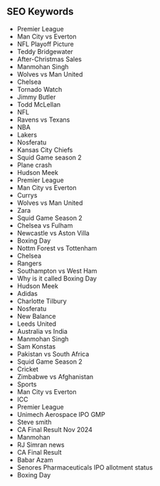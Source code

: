 

## SEO Keywords

- Premier League
- Man City vs Everton
- NFL Playoff Picture
- Teddy Bridgewater
- After-Christmas Sales
- Manmohan Singh
- Wolves vs Man United
- Chelsea
- Tornado Watch
- Jimmy Butler
- Todd McLellan
- NFL
- Ravens vs Texans
- NBA
- Lakers
- Nosferatu
- Kansas City Chiefs
- Squid Game season 2
- Plane crash
- Hudson Meek
- Premier League
- Man City vs Everton
- Currys
- Wolves vs Man United
- Zara
- Squid Game Season 2
- Chelsea vs Fulham
- Newcastle vs Aston Villa
- Boxing Day
- Nottm Forest vs Tottenham
- Chelsea
- Rangers
- Southampton vs West Ham
- Why is it called Boxing Day
- Hudson Meek
- Adidas
- Charlotte Tilbury
- Nosferatu
- New Balance
- Leeds United
- Australia vs India
- Manmohan Singh
- Sam Konstas
- Pakistan vs South Africa
- Squid Game Season 2
- Cricket
- Zimbabwe vs Afghanistan
- Sports
- Man City vs Everton
- ICC
- Premier League
- Unimech Aerospace IPO GMP
- Steve smith
- CA Final Result Nov 2024
- Manmohan
- RJ Simran news
- CA Final Result
- Babar Azam
- Senores Pharmaceuticals IPO allotment status
- Boxing Day
